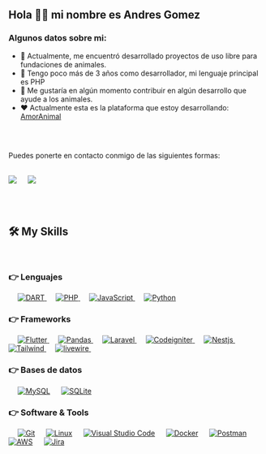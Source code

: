 ## Hola 👋👋  mi nombre es Andres Gomez 


<h3> Algunos datos sobre mi: </h3>

- 🔭 Actualmente, me encuentró desarrollado proyectos de uso libre para fundaciones de animales.
- 🌱 Tengo poco más de 3 años como desarrollador, mi lenguaje principal es PHP 
- 👯 Me gustaría en algún momento contribuir en algún desarrollo que ayude a los animales.
- ❤ Actualmente esta es la plataforma que estoy desarrollando: <a target="_blank" href="https://amoranimal.pandascode.com/login">AmorAnimal</a>

##
<br>
<p>Puedes ponerte en contacto conmigo de las siguientes formas:</p> 
<br>	
<a target="_blank" href="https://www.linkedin.com/public-profile/settings?trk=d_flagship3_profile_self_view_public_profile"><img src="https://img.shields.io/badge/-LinkedIn-0077B5?style=for-the-badge&logo=Linkedin&logoColor=white"></img></a>
&emsp;
<a target="_blank" href="mailto:gomezrubio359@gmail.com"
><img src="https://img.shields.io/badge/-Gmail-D14836?style=for-the-badge&logo=Gmail&logoColor=white"></img></a>
&emsp;

<br> <br>

## 🛠️ My Skills
<br>

### 👉 Lenguajes
<p align="left"> 
  &emsp;
  <a href="#">
    <img alt="DART" src="https://img.shields.io/badge/Dart-0175C2?style=for-the-badge&logo=dart&logoColor=white"/>
  </a>
   &emsp;
  <a href="#">
    <img alt="PHP" src="https://img.shields.io/badge/PHP-0175C2?style=for-the-badge&logo=php&logoColor=white"/>
  </a>
&emsp;
<a href="#">
    <img alt="JavaScript" src="https://img.shields.io/badge/JavaScript-FFD43B?style=for-the-badge&logo=JavaScript&logoColor=darkgreen"/>
  </a>
  &emsp;
<a href="#">
    <img alt="Python" src="https://img.shields.io/badge/Python-ED8B00?style=for-the-badge&logo=Python&logoColor=white"/>
  </a>
</p>

### 👉 Frameworks
<p align="left"> 
&emsp;
  <a href="#"> 
     <img alt="Flutter" src="https://img.shields.io/badge/Flutter-02569B?style=for-the-badge&logo=flutter&logoColor=white">
   </a>
  &emsp; 
  <a href="#"> 
     <img alt="Pandas" src="https://img.shields.io/badge/Pandas-150458?style=for-the-badge&logo=Pandas&logoColor=white">
   </a>
  &emsp; 
  <a href="#"> 
     <img alt="Laravel" src="https://img.shields.io/badge/Laravel-FF2D20?style=for-the-badge&logo=Laravel&logoColor=white">
   </a>
  &emsp; 
  <a href="#"> 
     <img alt="Codeigniter" src="https://img.shields.io/badge/codeigniter-EF4223?style=for-the-badge&logo=codeigniter&logoColor=white">
   </a>
  &emsp; 
  <a href="#"> 
     <img alt="Nestjs" src="https://img.shields.io/badge/nestjs-E0234E?style=for-the-badge&logo=nestjs&logoColor=white">
   </a>
  &emsp; 
  <a href="#"> 
     <img alt="Tailwind" src="https://img.shields.io/badge/tailwind-02569B?style=for-the-badge&logo=tailwind&logoColor=white">
   </a>
  &emsp; 
  <a href="#"> 
     <img alt="livewire" src="https://img.shields.io/badge/livewire-00C4FF?style=for-the-badge&logo=livewire&logoColor=white">
   </a>
  &emsp; 
  
</p>

### 👉 Bases de datos

<p align="left">
  &emsp;
    <a href="https://www.mysql.com/"><img alt="MySQL" src="https://img.shields.io/badge/MySQL-2b4f97?style=for-the-badge&logo=mysql&logoColor=white"></a>
  &emsp;
    <a href="https://www.sqlite.org/"><img alt="SQLite" src ="https://img.shields.io/badge/SQLite-07405E?style=for-the-badge&logo=sqlite&logoColor=white"/></a>
 </p>

 ### 👉 Software & Tools
 
<p>
  &emsp;
    <a href="#"><img alt="Git" src="https://img.shields.io/badge/Git-F05032?style=for-the-badge&logo=git&logoColor=white"></a>
  &emsp;
    <a href="#"><img alt="Linux" src="https://img.shields.io/badge/Linux-FCC624?style=for-the-badge&logo=linux&logoColor=black"></a>
  &emsp;
    <a href="#"><img alt="Visual Studio Code" src="https://img.shields.io/badge/Visual_Studio_Code-0078D4?style=for-the-badge&logo=visual&logoColor=white"></a>
  &emsp;
    <a href="#"><img alt="Docker" src="https://img.shields.io/badge/Docker-2CA5E0?style=for-the-badge&logo=docker&logoColor=white"></a>
  &emsp;
    <a href="#"><img alt="Postman" src="https://img.shields.io/badge/Postman-FF6C37?style=for-the-badge&logo=Postman&logoColor=white"></a>
 &emsp;
    <a href="#"><img alt="AWS" src="https://img.shields.io/badge/Amazon_AWS-232F3E?style=for-the-badge&logo=Aws&logoColor=white"></a>
  &emsp; 
    <a href="#"><img alt="Jira" src="https://img.shields.io/badge/Jira-0052CC?style=for-the-badge&logo=Jira&logoColor=white"></a>
  &emsp;
    
</p>
